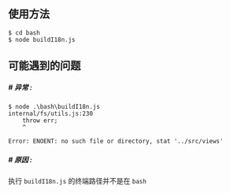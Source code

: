 ## 使用方法

```shell
$ cd bash
$ node buildI18n.js
```


## 可能遇到的问题

##### \# 异常 : 
```
$ node .\bash\buildI18n.js
internal/fs/utils.js:230
    throw err;
    ^

Error: ENOENT: no such file or directory, stat '../src/views'
```

##### \# 原因 : 
执行 `buildI18n.js` 的终端路径并不是在 `bash`